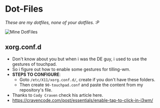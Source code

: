 # Dot-Files
*These are my dotfiles, none of your dotfiles. :P*

![Mine DotFiles](https://i.imgur.com/a0qDdtI.png)

## xorg.conf.d
- Don't know about you but when i was the DE guy, i used to use the gestures of touchpad.
- So i figure out how to enable some gestures for tilling-wm.
- **STEPS TO CONFIGURE**:
    + Goto `/etc/X11/xorg.conf.d/`, create if you don't have these folders. 
    + Then create `90-touchpad.conf` and paste the content from my repository's file.
- Thanks to `Cody Craven` check his article here.
- https://cravencode.com/post/essentials/enable-tap-to-click-in-i3wm/



